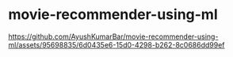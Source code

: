 ﻿# movie-recommender-using-ml



https://github.com/AyushKumarBar/movie-recommender-using-ml/assets/95698835/6d0435e6-15d0-4298-b262-8c0686dd99ef

